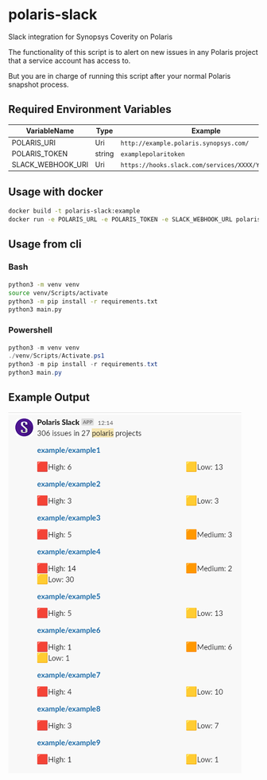 # polaris-slack
Slack integration for Synopsys Coverity on Polaris

The functionality of this script is to alert on new issues in any Polaris project that a service account has access to.

But you are in charge of running this script after your normal Polaris snapshot process.

## Required Environment Variables

|VariableName|Type|Example|
|---|---|---|
|POLARIS_URI|Uri|`http://example.polaris.synopsys.com/`|
|POLARIS_TOKEN|string|`examplepolaritoken`|
|SLACK_WEBHOOK_URI|Uri|`https://hooks.slack.com/services/XXXX/YYYY/zzzzz`|

## Usage with docker

```bash
docker build -t polaris-slack:example
docker run -e POLARIS_URL -e POLARIS_TOKEN -e SLACK_WEBHOOK_URL polaris-slack:example
```

## Usage from cli 

### Bash
```bash
python3 -m venv venv
source venv/Scripts/activate
python3 -m pip install -r requirements.txt
python3 main.py
```

### Powershell
```powershell
python3 -m venv venv
./venv/Scripts/Activate.ps1
python3 -m pip install -r requirements.txt
python3 main.py
``` 

## Example Output

![Example Output](/example.png?raw=true "Example Output")
